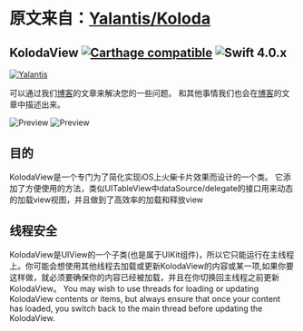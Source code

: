 # 原文来自：[Yalantis/Koloda](https://github.com/Yalantis/Koloda/blob/master/README.md)

KolodaView [![Carthage compatible](https://img.shields.io/badge/Carthage-compatible-4BC51D.svg?style=flat)](https://github.com/Carthage/Carthage) ![Swift 4.0.x](https://img.shields.io/badge/Swift-4.0.x-orange.svg)
--------------

[![Yalantis](https://raw.githubusercontent.com/Yalantis/PullToMakeSoup/master/PullToMakeSoupDemo/Resouces/badge_dark.png)](https://Yalantis.com/?utm_source=github)

可以通过我们[博客](https://yalantis.com/blog/how-we-built-tinder-like-koloda-in-swift/)的文章来解决您的一些问题。
和其他事情我们也会在[博客](https://yalantis.com/blog/koloda-tinder-like-animation-version-2-prototyping-in-pixate-and-development-in-swift/)的文章中描述出来。

![Preview](https://github.com/Yalantis/Koloda/blob/master/Koloda_v2_example_animation.gif)
![Preview](https://github.com/Yalantis/Koloda/blob/master/Koloda_v1_example_animation.gif)

目的
--------------
KolodaView是一个专门为了简化实现iOS上火柴卡片效果而设计的一个类。
它添加了方便使用的方法，类似UITableView中dataSource/delegate的接口用来动态的加载view视图，并且做到了高效率的加载和释放view

线程安全
--------------
KolodaView是UIView的一个子类(也是属于UIKit组件)，所以它只能运行在主线程上。你可能会想使用其他线程去加载或更新KolodaView的内容或某一项,如果你要这样做，就必须要确保你的内容已经被加载，并且在你切换回主线程之前更新KolodaView。
You may wish to use threads for loading or updating KolodaView contents or items, but always ensure that once your content has loaded, you switch back to the main thread before updating the KolodaView.

